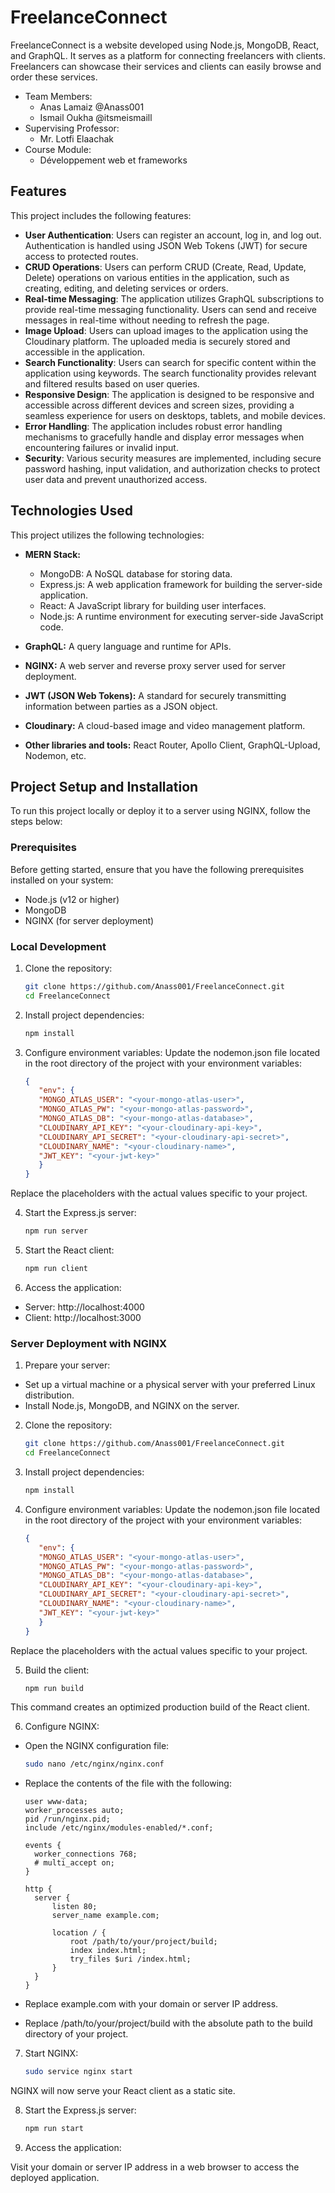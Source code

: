 # FreelanceConnect
FreelanceConnect is a website developed using Node.js, MongoDB, React, and GraphQL. It serves as a platform for connecting freelancers with clients. Freelancers can showcase their services and clients can easily browse and order these services.

* Team Members:
  - Anas Lamaiz @Anass001
  - Ismail Oukha @itsmeismaill
* Supervising Professor:
  - Mr. Lotfi Elaachak 
* Course Module:
  - Développement web et frameworks

## Features
This project includes the following features:

- **User Authentication**: Users can register an account, log in, and log out. Authentication is handled using JSON Web Tokens (JWT) for secure access to protected routes.
- **CRUD Operations**: Users can perform CRUD (Create, Read, Update, Delete) operations on various entities in the application, such as creating, editing, and deleting services or orders.
- **Real-time Messaging**: The application utilizes GraphQL subscriptions to provide real-time messaging functionality. Users can send and receive messages in real-time without needing to refresh the page.
- **Image Upload**: Users can upload images to the application using the Cloudinary platform. The uploaded media is securely stored and accessible in the application.
- **Search Functionality**: Users can search for specific content within the application using keywords. The search functionality provides relevant and filtered results based on user queries.
- **Responsive Design**: The application is designed to be responsive and accessible across different devices and screen sizes, providing a seamless experience for users on desktops, tablets, and mobile devices.
- **Error Handling**: The application includes robust error handling mechanisms to gracefully handle and display error messages when encountering failures or invalid input.
- **Security**: Various security measures are implemented, including secure password hashing, input validation, and authorization checks to protect user data and prevent unauthorized access.

## Technologies Used

This project utilizes the following technologies:

- **MERN Stack:**
  - MongoDB: A NoSQL database for storing data.
  - Express.js: A web application framework for building the server-side application.
  - React: A JavaScript library for building user interfaces.
  - Node.js: A runtime environment for executing server-side JavaScript code.

- **GraphQL:** A query language and runtime for APIs.

- **NGINX:** A web server and reverse proxy server used for server deployment.

- **JWT (JSON Web Tokens):** A standard for securely transmitting information between parties as a JSON object.

- **Cloudinary:** A cloud-based image and video management platform.

- **Other libraries and tools:** React Router, Apollo Client, GraphQL-Upload, Nodemon, etc.

## Project Setup and Installation

To run this project locally or deploy it to a server using NGINX, follow the steps below:

### Prerequisites

Before getting started, ensure that you have the following prerequisites installed on your system:

- Node.js (v12 or higher)
- MongoDB
- NGINX (for server deployment)

### Local Development

1. Clone the repository:

   ```bash
   git clone https://github.com/Anass001/FreelanceConnect.git
   cd FreelanceConnect
   ```
   
2. Install project dependencies:

   ```bash
   npm install
   ```
   
3. Configure environment variables:
Update the nodemon.json file located in the root directory of the project with your environment variables:

   ```json
   {
      "env": {
      "MONGO_ATLAS_USER": "<your-mongo-atlas-user>",
      "MONGO_ATLAS_PW": "<your-mongo-atlas-password>",
      "MONGO_ATLAS_DB": "<your-mongo-atlas-database>",
      "CLOUDINARY_API_KEY": "<your-cloudinary-api-key>",
      "CLOUDINARY_API_SECRET": "<your-cloudinary-api-secret>",
      "CLOUDINARY_NAME": "<your-cloudinary-name>",
      "JWT_KEY": "<your-jwt-key>"
      }
   }
   ```
Replace the placeholders with the actual values specific to your project.

4. Start the Express.js server:

   ```bash
   npm run server
   ```
  
5. Start the React client:

   ```bash
   npm run client
   ```
  
6. Access the application:

- Server: http://localhost:4000
- Client: http://localhost:3000

### Server Deployment with NGINX

1. Prepare your server:

- Set up a virtual machine or a physical server with your preferred Linux distribution.
- Install Node.js, MongoDB, and NGINX on the server.

2. Clone the repository:

   ```bash
   git clone https://github.com/Anass001/FreelanceConnect.git
   cd FreelanceConnect
   ```
   
3. Install project dependencies:

   ```bash
   npm install
   ```
   
4. Configure environment variables:
Update the nodemon.json file located in the root directory of the project with your environment variables:

   ```json
   {
      "env": {
      "MONGO_ATLAS_USER": "<your-mongo-atlas-user>",
      "MONGO_ATLAS_PW": "<your-mongo-atlas-password>",
      "MONGO_ATLAS_DB": "<your-mongo-atlas-database>",
      "CLOUDINARY_API_KEY": "<your-cloudinary-api-key>",
      "CLOUDINARY_API_SECRET": "<your-cloudinary-api-secret>",
      "CLOUDINARY_NAME": "<your-cloudinary-name>",
      "JWT_KEY": "<your-jwt-key>"
      }
   }
   ```
Replace the placeholders with the actual values specific to your project.

5. Build the client:

   ```bash
   npm run build
   ```
  
  This command creates an optimized production build of the React client.

6. Configure NGINX:

- Open the NGINX configuration file:

   ```bash
   sudo nano /etc/nginx/nginx.conf
   ```
  
- Replace the contents of the file with the following:

   ```nginx
   user www-data;
   worker_processes auto;
   pid /run/nginx.pid;
   include /etc/nginx/modules-enabled/*.conf;
 
   events {
     worker_connections 768;
     # multi_accept on;
   }

   http {
     server {
         listen 80;
         server_name example.com;
 
         location / {
             root /path/to/your/project/build;
             index index.html;
             try_files $uri /index.html;
         }
     }
   }
   ```
  
- Replace example.com with your domain or server IP address.
- Replace /path/to/your/project/build with the absolute path to the build directory of your project.

7. Start NGINX:

   ```bash
   sudo service nginx start
   ```
  
  NGINX will now serve your React client as a static site.

8. Start the Express.js server:

   ```bash
   npm run start
   ```
  
9. Access the application:

Visit your domain or server IP address in a web browser to access the deployed application.
